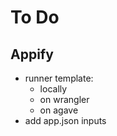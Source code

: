 # To Do

## Appify

* runner template:
    * locally
    * on wrangler
    * on agave
* add app.json inputs
